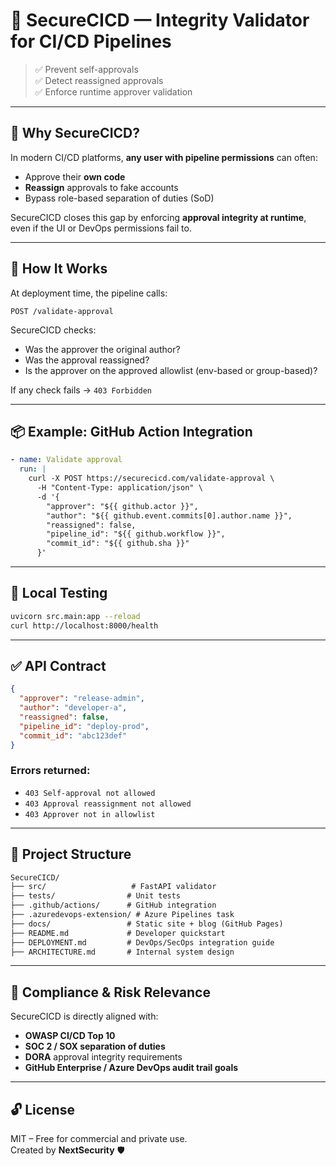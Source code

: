 # 🔐 SecureCICD — Integrity Validator for CI/CD Pipelines

> ✅ Prevent self-approvals  
> ✅ Detect reassigned approvals  
> ✅ Enforce runtime approver validation

---

## 🚨 Why SecureCICD?

In modern CI/CD platforms, **any user with pipeline permissions** can often:
- Approve their **own code**
- **Reassign** approvals to fake accounts
- Bypass role-based separation of duties (SoD)

SecureCICD closes this gap by enforcing **approval integrity at runtime**, even if the UI or DevOps permissions fail to.

---

## 🔧 How It Works

At deployment time, the pipeline calls:

```
POST /validate-approval
```

SecureCICD checks:
- Was the approver the original author?
- Was the approval reassigned?
- Is the approver on the approved allowlist (env-based or group-based)?

If any check fails → `403 Forbidden`

---

## 📦 Example: GitHub Action Integration

```yaml
- name: Validate approval
  run: |
    curl -X POST https://securecicd.com/validate-approval \
      -H "Content-Type: application/json" \
      -d '{
        "approver": "${{ github.actor }}",
        "author": "${{ github.event.commits[0].author.name }}",
        "reassigned": false,
        "pipeline_id": "${{ github.workflow }}",
        "commit_id": "${{ github.sha }}"
      }'
```

---

## 🧪 Local Testing

```bash
uvicorn src.main:app --reload
curl http://localhost:8000/health
```

---

## ✅ API Contract

```json
{
  "approver": "release-admin",
  "author": "developer-a",
  "reassigned": false,
  "pipeline_id": "deploy-prod",
  "commit_id": "abc123def"
}
```

### Errors returned:
- `403 Self-approval not allowed`
- `403 Approval reassignment not allowed`
- `403 Approver not in allowlist`

---

## 📁 Project Structure

```txt
SecureCICD/
├── src/                   # FastAPI validator
├── tests/                # Unit tests
├── .github/actions/      # GitHub integration
├── .azuredevops-extension/ # Azure Pipelines task
├── docs/                 # Static site + blog (GitHub Pages)
├── README.md             # Developer quickstart
├── DEPLOYMENT.md         # DevOps/SecOps integration guide
├── ARCHITECTURE.md       # Internal system design
```

---

## 📌 Compliance & Risk Relevance

SecureCICD is directly aligned with:

- **OWASP CI/CD Top 10**
- **SOC 2 / SOX separation of duties**
- **DORA** approval integrity requirements
- **GitHub Enterprise / Azure DevOps audit trail goals**

---

## 🔓 License

MIT – Free for commercial and private use.  
Created by **NextSecurity** 🛡️
